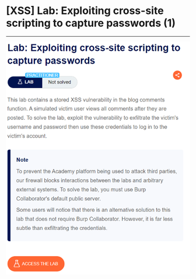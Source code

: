# [XSS] Lab: Exploiting cross-site scripting to capture passwords (1)

---

![Untitled](%5BXSS%5D%20Lab%20Exploiting%20cross-site%20scripting%20to%20captu%203fe9111a02354fa0990efc6519845d84/Untitled.png)